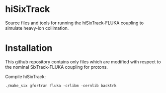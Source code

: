 # hiSixTrack

Source files and tools for running the hiSixTrack-FLUKA coupling to simulate heavy-ion collimation. 


# Installation

This github repository contains only files which are modified with respect to the nominal SixTrack-FLUKA coupling for protons. 



Compile hiSixTrack:

	./make_six gfortran fluka -crlibm -cernlib backtrk
